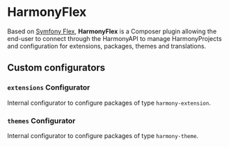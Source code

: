 HarmonyFlex
===========

Based on [Symfony Flex], **HarmonyFlex** is a Composer plugin allowing the end-user to connect through the HarmonyAPI to manage HarmonyProjects and configuration for extensions, packages, themes and translations.

Custom configurators
--------------------

### `extensions` Configurator
Internal configurator to configure packages of type `harmony-extension`.


### `themes` Configurator
Internal configurator to configure packages of type `harmony-theme`.


[Symfony Flex]: https://github.com/symfony/flex
